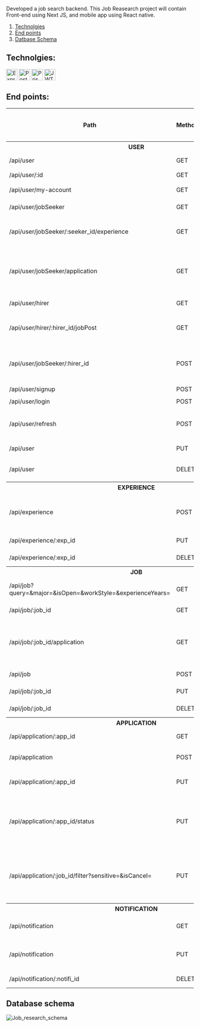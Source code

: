 Developed a job search backend. This Job Reasearch project will contain Front-end using Next JS, and mobile app using React native.
1. [Technolgies](/#technolgies)
2. [End points](/#end-points)
3. [Datbase Schema](/#database-schema)

## Technolgies:
<div>
	<img src="https://img.shields.io/badge/Express-dbd02c?logo=express&logoColor=black&style=for-the-badge" height="30" alt="Express logo"/>
	<img src="https://img.shields.io/badge/PostgreSQL-385a96?logo=postgresql&logoColor=white&style=for-the-badge" height="30" alt="PostgreSQL logo"/>
	<img src="https://img.shields.io/badge/Prisma-6562f0?logo=PrIsMa&logoColor=white&style=for-the-badge" height="30" alt="Prisma logo"/>
	<img src="https://img.shields.io/badge/JWT-black?logo=jsonwebtokens&logoColor=white&style=for-the-badge" height="30" alt="JWT logo"/>
</div>

## End points:
<table>
	<thead>
		<tr>
			<th>Path</th>
			<th>Method</th>
			<th>Is need auth (JWT)</th>
			<th>Description</th>
		</tr>
	</thead>
	<tbody>
		<tr>
			<th colspan="4">USER</th>
		</tr>
		<tr>
			<td>/api/user</td>
			<td>GET</td>
			<td>✖️</td>
			<td>To get all users</td>
		</tr>
		<tr>
			<td>/api/user/:id</td>
			<td>GET</td>
			<td>✖️</td>
			<td>To get user</td>
		</tr>
		<tr>
			<td>/api/user/my-account</td>
			<td>GET</td>
			<td>✔️</td>
			<td>To get client data</td>
		</tr>
		<tr>
			<td>/api/user/jobSeeker</td>
			<td>GET</td>
			<td>✖️</td>
			<td>To get all job seekers</td>
		</tr>
		<tr>
			<td>/api/user/jobSeeker/:seeker_id/experience</td>
			<td>GET</td>
			<td>✔️</td>
			<td>To get all experience of job seeker</td>
		</tr>
		<tr>
			<td>/api/user/jobSeeker/application</td>
			<td>GET</td>
			<td>✔️</td>
			<td>As job seeker, this for get all applications that you submited</td>
		</tr>
		<tr>
			<td>/api/user/hirer</td>
			<td>GET</td>
			<td>✖️</td>
			<td>To get all hirer</td>
		</tr>
		<tr>
			<td>/api/user/hirer/:hirer_id/jobPost</td>
			<td>GET</td>
			<td>✖️</td>
			<td>To get all job posts that hirer posted</td>
		</tr>
		<tr>
			<td>/api/user/jobSeeker/:hirer_id</td>
			<td>POST</td>
			<td>✔️</td>
			<td>As job seeker, this for following hirer</td>
		</tr>
		<tr>
			<td>/api/user/signup</td>
			<td>POST</td>
			<td>✖️</td>
			<td>To sign up</td>
		</tr>
		<tr>
			<td>/api/user/login</td>
			<td>POST</td>
			<td>✖️</td>
			<td>To login</td>
		</tr>
		<tr>
			<td>/api/user/refresh</td>
			<td>POST</td>
			<td>✔️</td>
			<td>To generate a new access token</td>
		</tr>
		<tr>
			<td>/api/user</td>
			<td>PUT</td>
			<td>✔️</td>
			<td>To edit your user data</td>
		</tr>
		<tr>
			<td>/api/user</td>
			<td>DELETE</td>
			<td>✔️</td>
			<td>To delete your account</td>
		</tr>
		<tr>
			<th colspan="4">EXPERIENCE</th>
		</tr>
		<tr>
			<td>/api/experience</td>
			<td>POST</td>
			<td>✔️</td>
			<td>As job seeker, this for create new experience</td>
		</tr>
		<tr>
			<td>/api/experience/:exp_id</td>
			<td>PUT</td>
			<td>✔️</td>
			<td>To edit experience</td>
		</tr>
		<tr>
			<td>/api/experience/:exp_id</td>
			<td>DELETE</td>
			<td>✔️</td>
			<td>To delete experience</td>
		</tr>
		<tr>
			<th colspan="4">JOB</th>
		</tr>
		<tr>
			<td>/api/job?query=&major=&isOpen=&workStyle=&experienceYears=</td>
			<td>GET</td>
			<td>✖️</td>
			<td>To get all job posts, and filter it</td>
		</tr>
		<tr>
			<td>/api/job/:job_id</td>
			<td>GET</td>
			<td>✖️</td>
			<td>To get job post</td>
		</tr>
		<tr>
			<td>/api/job/:job_id/application</td>
			<td>GET</td>
			<td>✔️</td>
			<td>As hirer, this for get all applications of your job post</td>
		</tr>
		<tr>
			<td>/api/job</td>
			<td>POST</td>
			<td>✔️</td>
			<td>To post new job</td>
		</tr>
		<tr>
			<td>/api/job/:job_id</td>
			<td>PUT</td>
			<td>✔️</td>
			<td>To edit job post</td>
		</tr>
		<tr>
			<td>/api/job/:job_id</td>
			<td>DELETE</td>
			<td>✔️</td>
			<td>To delete job post</td>
		</tr>
		<tr>
			<th colspan="4">APPLICATION</th>
		</tr>
		<tr>
			<td>/api/application/:app_id</td>
			<td>GET</td>
			<td>✔️</td>
			<td>to get application</td>
		</tr>
		<tr>
			<td>/api/application</td>
			<td>POST</td>
			<td>✔️</td>
			<td>To submit an application</td>
		</tr>
		<tr>
			<td>/api/application/:app_id</td>
			<td>PUT</td>
			<td>✔️</td>
			<td>To add notes to the application</td>
		</tr>
		<tr>
			<td>/api/application/:app_id/status</td>
			<td>PUT</td>
			<td>✔️</td>
			<td>To edit application status, and send notification to the submiter</td>
		</tr>
		<tr>
			<td>/api/application/:job_id/filter?sensitive=&isCancel=</td>
			<td>PUT</td>
			<td>✔️</td>
			<td>To filter all the application of the job post, and may cancel it</td>
		</tr>
		<tr>
			<th colspan="4">NOTIFICATION</th>
		</tr>
		<tr>
			<td>/api/notification</td>
			<td>GET</td>
			<td>✔️</td>
			<td>To get all your notifications</td>
		</tr>
		<tr>
			<td>/api/notification</td>
			<td>PUT</td>
			<td>✔️</td>
			<td>To set the notification to 'read' statue</td>
		</tr>
		<tr>
			<td>/api/notification/:notifi_id</td>
			<td>DELETE</td>
			<td>✔️</td>
			<td>To delete a notification</td>
		</tr>
	</tbody>
</table>

## Database schema
![Job_research_schema](https://github.com/user-attachments/assets/2a6f87ce-61c8-493c-995b-c57ebd6e7598)


